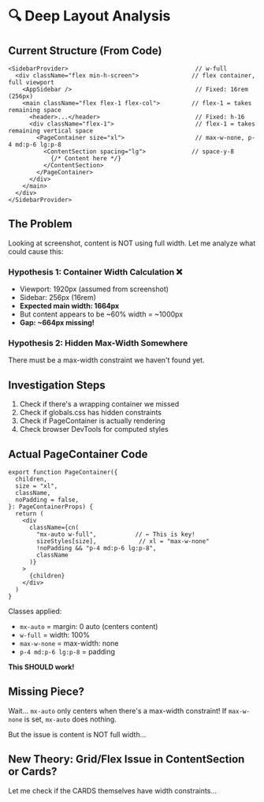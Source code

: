 # 🔍 Deep Layout Analysis

## Current Structure (From Code)

```tsx
<SidebarProvider>                                    // w-full
  <div className="flex min-h-screen">               // flex container, full viewport
    <AppSidebar />                                   // Fixed: 16rem (256px)
    <main className="flex flex-1 flex-col">         // flex-1 = takes remaining space
      <header>...</header>                           // Fixed: h-16
      <div className="flex-1">                       // flex-1 = takes remaining vertical space
        <PageContainer size="xl">                    // max-w-none, p-4 md:p-6 lg:p-8
          <ContentSection spacing="lg">             // space-y-8
            {/* Content here */}
          </ContentSection>
        </PageContainer>
      </div>
    </main>
  </div>
</SidebarProvider>
```

## The Problem

Looking at screenshot, content is NOT using full width. Let me analyze what could cause this:

### Hypothesis 1: Container Width Calculation ❌
- Viewport: 1920px (assumed from screenshot)
- Sidebar: 256px (16rem)
- **Expected main width: 1664px**
- But content appears to be ~60% width = ~1000px
- **Gap: ~664px missing!**

### Hypothesis 2: Hidden Max-Width Somewhere
There must be a max-width constraint we haven't found yet.

## Investigation Steps

1. Check if there's a wrapping container we missed
2. Check if globals.css has hidden constraints
3. Check if PageContainer is actually rendering
4. Check browser DevTools for computed styles

## Actual PageContainer Code

```tsx
export function PageContainer({
  children,
  size = "xl",
  className,
  noPadding = false,
}: PageContainerProps) {
  return (
    <div
      className={cn(
        "mx-auto w-full",           // ← This is key!
        sizeStyles[size],            // xl = "max-w-none"
        !noPadding && "p-4 md:p-6 lg:p-8",
        className
      )}
    >
      {children}
    </div>
  )
}
```

Classes applied:
- `mx-auto` = margin: 0 auto (centers content)
- `w-full` = width: 100%
- `max-w-none` = max-width: none
- `p-4 md:p-6 lg:p-8` = padding

**This SHOULD work!**

## Missing Piece?

Wait... `mx-auto` only centers when there's a max-width constraint!
If `max-w-none` is set, `mx-auto` does nothing.

But the issue is content is NOT full width...

## New Theory: Grid/Flex Issue in ContentSection or Cards?

Let me check if the CARDS themselves have width constraints...
